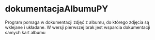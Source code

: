 # dokumentacjaAlbumuPY
Program pomaga w dokumentacji zdjęć z albumu, do którego zdjęcia są wklejane i układane. W wersji pierwszej brak jest wsparcia dokumentacji samych kart albumu
